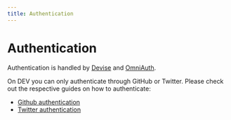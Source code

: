 ```yaml
---
title: Authentication
---
```


# Authentication

Authentication is handled by [Devise](https://github.com/plataformatec/devise)
and [OmniAuth](https://github.com/omniauth/omniauth).

On DEV you can only authenticate through GitHub or Twitter. Please check out the
respective guides on how to authenticate:

- [Github authentication](/backend/auth-github)
- [Twitter authentication](/backend/auth-twitter)
